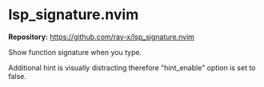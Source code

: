 # lsp_signature.nvim

**Repository:** <https://github.com/ray-x/lsp_signature.nvim>

Show function signature when you type.

Additional hint is visually distracting therefore "hint_enable" option is set to false.

<!-- vim: set ft=markdown: -->